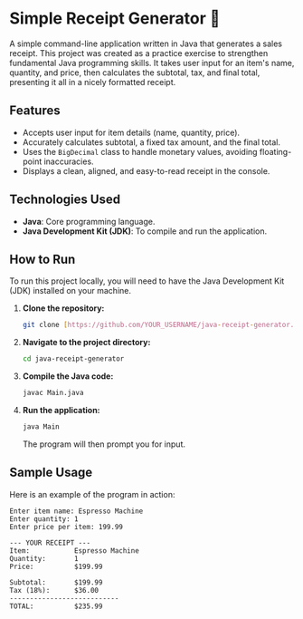 # Simple Receipt Generator 🧾

A simple command-line application written in Java that generates a sales receipt. This project was created as a practice exercise to strengthen fundamental Java programming skills. It takes user input for an item's name, quantity, and price, then calculates the subtotal, tax, and final total, presenting it all in a nicely formatted receipt.

## Features
* Accepts user input for item details (name, quantity, price).
* Accurately calculates subtotal, a fixed tax amount, and the final total.
* Uses the `BigDecimal` class to handle monetary values, avoiding floating-point inaccuracies.
* Displays a clean, aligned, and easy-to-read receipt in the console.

## Technologies Used
* **Java**: Core programming language.
* **Java Development Kit (JDK)**: To compile and run the application.

## How to Run

To run this project locally, you will need to have the Java Development Kit (JDK) installed on your machine.

1.  **Clone the repository:**
    ```sh
    git clone [https://github.com/YOUR_USERNAME/java-receipt-generator.git](https://github.com/YOUR_USERNAME/java-receipt-generator.git)
    ```
2.  **Navigate to the project directory:**
    ```sh
    cd java-receipt-generator
    ```
3.  **Compile the Java code:**
    ```sh
    javac Main.java
    ```
4.  **Run the application:**
    ```sh
    java Main
    ```
    The program will then prompt you for input.

## Sample Usage
Here is an example of the program in action:

```
Enter item name: Espresso Machine
Enter quantity: 1
Enter price per item: 199.99

--- YOUR RECEIPT ---
Item:           Espresso Machine
Quantity:       1
Price:          $199.99

Subtotal:       $199.99
Tax (18%):      $36.00
---------------------------
TOTAL:          $235.99
```

